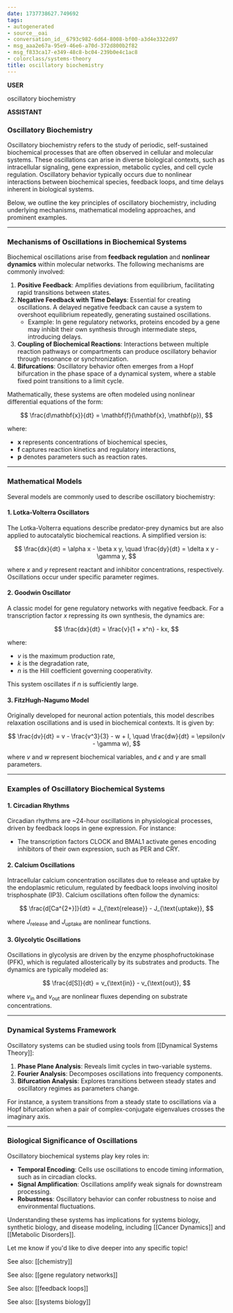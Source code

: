 ```yaml
---
date: 1737738627.749692
tags:
- autogenerated
- source__oai
- conversation_id__6793c982-6d64-8008-bf00-a3d4e3322d97
- msg_aaa2e67a-95e9-46e6-a70d-372d800b2f82
- msg_f833ca17-e349-48c8-bc04-239b0e4c1ac8
- colorclass/systems-theory
title: oscillatory biochemistry
---
```


**USER**

oscillatory biochemistry


**ASSISTANT**

### Oscillatory Biochemistry

Oscillatory biochemistry refers to the study of periodic, self-sustained biochemical processes that are often observed in cellular and molecular systems. These oscillations can arise in diverse biological contexts, such as intracellular signaling, gene expression, metabolic cycles, and cell cycle regulation. Oscillatory behavior typically occurs due to nonlinear interactions between biochemical species, feedback loops, and time delays inherent in biological systems.

Below, we outline the key principles of oscillatory biochemistry, including underlying mechanisms, mathematical modeling approaches, and prominent examples.

---

### Mechanisms of Oscillations in Biochemical Systems

Biochemical oscillations arise from **feedback regulation** and **nonlinear dynamics** within molecular networks. The following mechanisms are commonly involved:

1. **Positive Feedback**: Amplifies deviations from equilibrium, facilitating rapid transitions between states.
2. **Negative Feedback with Time Delays**: Essential for creating oscillations. A delayed negative feedback can cause a system to overshoot equilibrium repeatedly, generating sustained oscillations.
   - Example: In gene regulatory networks, proteins encoded by a gene may inhibit their own synthesis through intermediate steps, introducing delays.
3. **Coupling of Biochemical Reactions**: Interactions between multiple reaction pathways or compartments can produce oscillatory behavior through resonance or synchronization.
4. **Bifurcations**: Oscillatory behavior often emerges from a Hopf bifurcation in the phase space of a dynamical system, where a stable fixed point transitions to a limit cycle.

Mathematically, these systems are often modeled using nonlinear differential equations of the form:

$$
\frac{d\mathbf{x}}{dt} = \mathbf{f}(\mathbf{x}, \mathbf{p}),
$$

where:
- $\mathbf{x}$ represents concentrations of biochemical species,
- $\mathbf{f}$ captures reaction kinetics and regulatory interactions,
- $\mathbf{p}$ denotes parameters such as reaction rates.

---

### Mathematical Models

Several models are commonly used to describe oscillatory biochemistry:

#### 1. **Lotka-Volterra Oscillators**
The Lotka-Volterra equations describe predator-prey dynamics but are also applied to autocatalytic biochemical reactions. A simplified version is:

$$
\frac{dx}{dt} = \alpha x - \beta x y, \quad \frac{dy}{dt} = \delta x y - \gamma y,
$$

where $x$ and $y$ represent reactant and inhibitor concentrations, respectively. Oscillations occur under specific parameter regimes.

#### 2. **Goodwin Oscillator**
A classic model for gene regulatory networks with negative feedback. For a transcription factor $x$ repressing its own synthesis, the dynamics are:

$$
\frac{dx}{dt} = \frac{v}{1 + x^n} - kx,
$$

where:
- $v$ is the maximum production rate,
- $k$ is the degradation rate,
- $n$ is the Hill coefficient governing cooperativity.

This system oscillates if $n$ is sufficiently large.

#### 3. **FitzHugh-Nagumo Model**
Originally developed for neuronal action potentials, this model describes relaxation oscillations and is used in biochemical contexts. It is given by:

$$
\frac{dv}{dt} = v - \frac{v^3}{3} - w + I, \quad \frac{dw}{dt} = \epsilon(v - \gamma w),
$$

where $v$ and $w$ represent biochemical variables, and $\epsilon$ and $\gamma$ are small parameters.

---

### Examples of Oscillatory Biochemical Systems

#### 1. **Circadian Rhythms**
Circadian rhythms are ~24-hour oscillations in physiological processes, driven by feedback loops in gene expression. For instance:
- The transcription factors CLOCK and BMAL1 activate genes encoding inhibitors of their own expression, such as PER and CRY.

#### 2. **Calcium Oscillations**
Intracellular calcium concentration oscillates due to release and uptake by the endoplasmic reticulum, regulated by feedback loops involving inositol trisphosphate (IP3). Calcium oscillations often follow the dynamics:

$$
\frac{d[Ca^{2+}]}{dt} = J_{\text{release}} - J_{\text{uptake}},
$$

where $J_{\text{release}}$ and $J_{\text{uptake}}$ are nonlinear functions.

#### 3. **Glycolytic Oscillations**
Oscillations in glycolysis are driven by the enzyme phosphofructokinase (PFK), which is regulated allosterically by its substrates and products. The dynamics are typically modeled as:

$$
\frac{d[S]}{dt} = v_{\text{in}} - v_{\text{out}},
$$

where $v_{\text{in}}$ and $v_{\text{out}}$ are nonlinear fluxes depending on substrate concentrations.

---

### Dynamical Systems Framework

Oscillatory systems can be studied using tools from [[Dynamical Systems Theory]]:
1. **Phase Plane Analysis**: Reveals limit cycles in two-variable systems.
2. **Fourier Analysis**: Decomposes oscillations into frequency components.
3. **Bifurcation Analysis**: Explores transitions between steady states and oscillatory regimes as parameters change.

For instance, a system transitions from a steady state to oscillations via a Hopf bifurcation when a pair of complex-conjugate eigenvalues crosses the imaginary axis.

---

### Biological Significance of Oscillations

Oscillatory biochemical systems play key roles in:
- **Temporal Encoding**: Cells use oscillations to encode timing information, such as in circadian clocks.
- **Signal Amplification**: Oscillations amplify weak signals for downstream processing.
- **Robustness**: Oscillatory behavior can confer robustness to noise and environmental fluctuations.

Understanding these systems has implications for systems biology, synthetic biology, and disease modeling, including [[Cancer Dynamics]] and [[Metabolic Disorders]].

Let me know if you'd like to dive deeper into any specific topic!

See also: [[chemistry]]


See also: [[gene regulatory networks]]


See also: [[feedback loops]]


See also: [[systems biology]]
